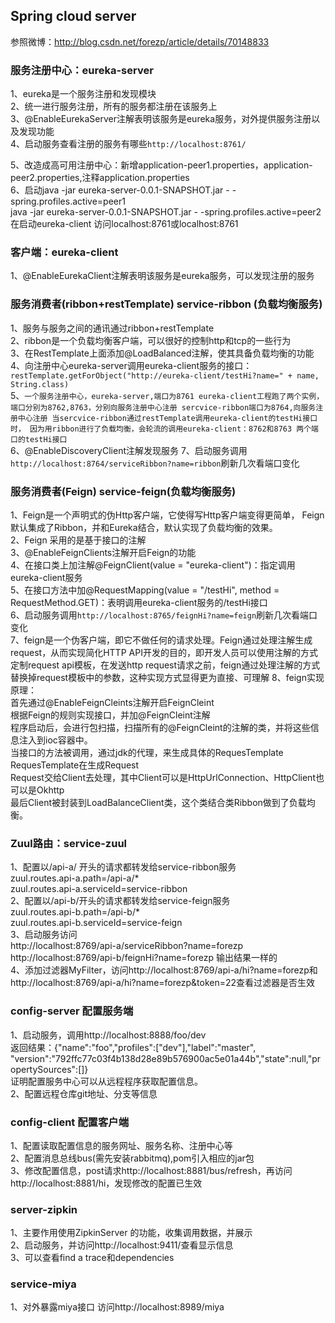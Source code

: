 ## Spring cloud server
参照微博：http://blog.csdn.net/forezp/article/details/70148833

### 服务注册中心：eureka-server
1、eureka是一个服务注册和发现模块  
2、统一进行服务注册，所有的服务都注册在该服务上  
3、@EnableEurekaServer注解表明该服务是eureka服务，对外提供服务注册以及发现功能  
4、启动服务查看注册的服务有哪些`http://localhost:8761/`  

5、改造成高可用注册中心：新增application-peer1.properties，application-peer2.properties,注释application.properties  
6、启动java -jar eureka-server-0.0.1-SNAPSHOT.jar - -spring.profiles.active=peer1  
      java -jar eureka-server-0.0.1-SNAPSHOT.jar - -spring.profiles.active=peer2 
   在启动eureka-client  访问localhost:8761或localhost:8761

### 客户端：eureka-client
1、@EnableEurekaClient注解表明该服务是eureka服务，可以发现注册的服务

### 服务消费者(ribbon+restTemplate) service-ribbon (负载均衡服务)
1、服务与服务之间的通讯通过ribbon+restTemplate  
2、ribbon是一个负载均衡客户端，可以很好的控制http和tcp的一些行为  
3、在RestTemplate上面添加@LoadBalanced注解，使其具备负载均衡的功能  
4、向注册中心eureka-server调用eureka-client服务的接口：  
`restTemplate.getForObject("http://eureka-client/testHi?name=" + name, String.class)`  
5、`一个服务注册中心，eureka-server,端口为8761
 eureka-client工程跑了两个实例，端口分别为8762,8763，分别向服务注册中心注册
 sercvice-ribbon端口为8764,向服务注册中心注册
 当sercvice-ribbon通过restTemplate调用eureka-client的testHi接口时，
 因为用ribbon进行了负载均衡，会轮流的调用eureka-client：8762和8763 两个端口的testHi接口`  
6、@EnableDiscoveryClient注解发现服务
7、启动服务调用`http://localhost:8764/serviceRibbon?name=ribbon`刷新几次看端口变化
 
### 服务消费者(Feign) service-feign(负载均衡服务)
1、Feign是一个声明式的伪Http客户端，它使得写Http客户端变得更简单， Feign默认集成了Ribbon，并和Eureka结合，默认实现了负载均衡的效果。  
2、Feign 采用的是基于接口的注解  
3、@EnableFeignClients注解开启Feign的功能  
4、在接口类上加注解@FeignClient(value = "eureka-client")：指定调用eureka-client服务  
5、在接口方法中加@RequestMapping(value = "/testHi", method = RequestMethod.GET)：表明调用eureka-client服务的/testHi接口  
6、启动服务调用`http://localhost:8765/feignHi?name=feign`刷新几次看端口变化  
7、feign是一个伪客户端，即它不做任何的请求处理。Feign通过处理注解生成request，从而实现简化HTTP API开发的目的，即开发人员可以使用注解的方式定制request api模板，在发送http request请求之前，feign通过处理注解的方式替换掉request模板中的参数，这种实现方式显得更为直接、可理解
8、feign实现原理：  
首先通过@EnableFeignCleints注解开启FeignCleint  
根据Feign的规则实现接口，并加@FeignCleint注解  
程序启动后，会进行包扫描，扫描所有的@FeignCleint的注解的类，并将这些信息注入到ioc容器中。  
当接口的方法被调用，通过jdk的代理，来生成具体的RequesTemplate  
RequesTemplate在生成Request  
Request交给Client去处理，其中Client可以是HttpUrlConnection、HttpClient也可以是Okhttp  
最后Client被封装到LoadBalanceClient类，这个类结合类Ribbon做到了负载均衡。  



### Zuul路由：service-zuul
1、配置以/api-a/ 开头的请求都转发给service-ribbon服务  
zuul.routes.api-a.path=/api-a/*  
zuul.routes.api-a.serviceId=service-ribbon  
2、配置以/api-b/开头的请求都转发给service-feign服务  
zuul.routes.api-b.path=/api-b/*  
zuul.routes.api-b.serviceId=service-feign  
3、启动服务访问  
http://localhost:8769/api-a/serviceRibbon?name=forezp  
http://localhost:8769/api-b/feignHi?name=forezp 
输出结果一样的  
4、添加过滤器MyFilter，访问http://localhost:8769/api-a/hi?name=forezp和 http://localhost:8769/api-a/hi?name=forezp&token=22查看过滤器是否生效  

### config-server 配置服务端
1、启动服务，调用http://localhost:8888/foo/dev  
返回结果：{"name":"foo","profiles":["dev"],"label":"master", "version":"792ffc77c03f4b138d28e89b576900ac5e01a44b","state":null,"propertySources":[]}  
证明配置服务中心可以从远程程序获取配置信息。  
2、配置远程仓库git地址、分支等信息  

### config-client 配置客户端
1、配置读取配置信息的服务网址、服务名称、注册中心等  
2、配置消息总线bus(需先安装rabbitmq),pom引入相应的jar包  
3、修改配置信息，post请求http://localhost:8881/bus/refresh，再访问http://localhost:8881/hi，发现修改的配置已生效  

### server-zipkin
1、主要作用使用ZipkinServer 的功能，收集调用数据，并展示  
2、启动服务，并访问http://localhost:9411/查看显示信息  
3、可以查看find a trace和dependencies  

### service-miya  
1、对外暴露miya接口 访问http://localhost:8989/miya